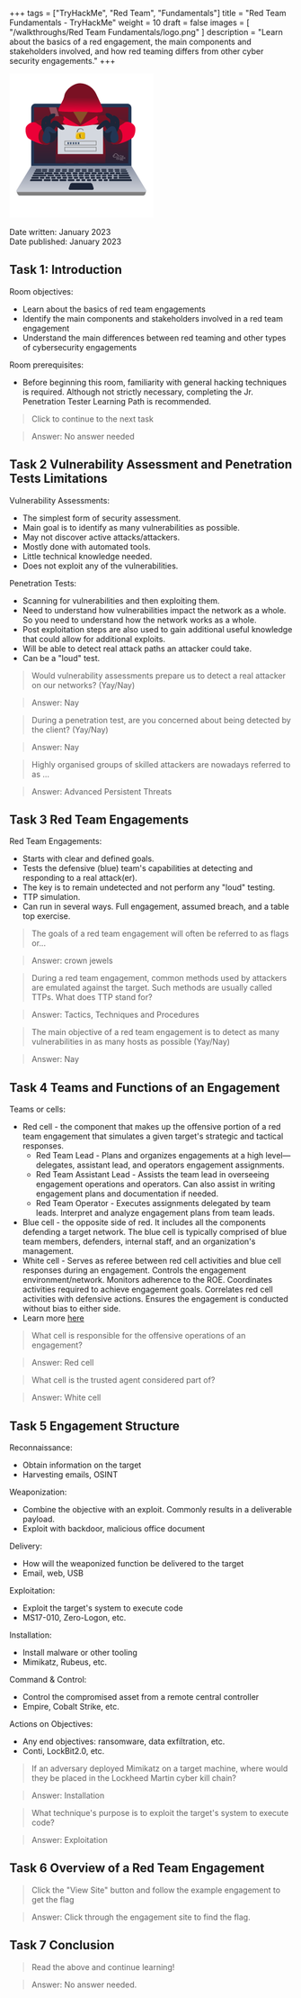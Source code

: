 +++
tags = ["TryHackMe", "Red Team", "Fundamentals"]
title = "Red Team Fundamentals - TryHackMe"
weight = 10
draft = false
images = [ "/walkthroughs/Red Team Fundamentals/logo.png" ]
description = "Learn about the basics of a red engagement, the main components and stakeholders involved, and how red teaming differs from other cyber security engagements."
+++

![Logo](logo.png)

Date written: January 2023      
Date published: January 2023

## Task 1: Introduction 

Room objectives:
- Learn about the basics of red team engagements
- Identify the main components and stakeholders involved in a red team engagement
- Understand the main differences between red teaming and other types of cybersecurity engagements

Room prerequisites:
- Before beginning this room, familiarity with general hacking techniques is required. Although not strictly necessary, completing the Jr. Penetration Tester Learning Path is recommended.

> Click to continue to the next task

> Answer: No answer needed

## Task 2 Vulnerability Assessment and Penetration Tests Limitations 

Vulnerability Assessments:
- The simplest form of security assessment.
- Main goal is to  identify as many vulnerabilities as possible.
- May not discover active attacks/attackers.
- Mostly done with automated tools.
- Little technical knowledge needed.
- Does not exploit any of the vulnerabilities. 

Penetration Tests:
- Scanning for vulnerabilities and then exploiting them.
- Need to understand how vulnerabilities impact the network as a whole. So you need to understand how the network works as a whole.
- Post exploitation steps are also used to gain additional useful knowledge that could allow for additional exploits. 
- Will be able to detect real attack paths an attacker could take. 
- Can be a "loud" test. 

> Would vulnerability assessments prepare us to detect a real attacker on our networks? (Yay/Nay)

> Answer: Nay

> During a penetration test, are you concerned about being detected by the client? (Yay/Nay)

> Answer: Nay

> Highly organised groups of skilled attackers are nowadays referred to as ...

> Answer: Advanced Persistent Threats

## Task 3 Red Team Engagements

Red Team Engagements:
- Starts with clear and defined goals.
- Tests the defensive (blue) team's capabilities at detecting and responding to a real attack(er).
- The key is to remain undetected and not perform any "loud" testing.
- TTP simulation. 
- Can run in several ways. Full engagement, assumed breach, and a table top exercise. 

> The goals of a red team engagement will often be referred to as flags or...

> Answer: crown jewels

> During a red team engagement, common methods used by attackers are emulated against the target. Such methods are usually called TTPs. What does TTP stand for?

> Answer: Tactics, Techniques and Procedures

> The main objective of a red team engagement is to detect as many vulnerabilities in as many hosts as possible (Yay/Nay)

> Answer: Nay


## Task 4 Teams and Functions of an Engagement 

Teams or cells:
- Red cell - the component that makes up the offensive portion of a red team engagement that simulates a given target's strategic and tactical responses.
    - Red Team Lead - Plans and organizes engagements at a high level—delegates, assistant lead, and operators engagement assignments.
    - Red Team Assistant Lead - Assists the team lead in overseeing engagement operations and operators. Can also assist in writing engagement plans and documentation if needed.
    - Red Team Operator - Executes assignments delegated by team leads. Interpret and analyze engagement plans from team leads.
- Blue cell - the opposite side of red. It includes all the components defending a target network. The blue cell is typically comprised of blue team members, defenders, internal staff, and an organization's management.
- White cell - Serves as referee between red cell activities and blue cell responses during an engagement. Controls the engagement environment/network. Monitors adherence to the ROE. Coordinates activities required to achieve engagement goals. Correlates red cell activities with defensive actions. Ensures the engagement is conducted without bias to either side.
- Learn more [here](https://redteam.guide/docs/definitions)



> What cell is responsible for the offensive operations of an engagement?

> Answer: Red cell

> What cell is the trusted agent considered part of?

> Answer: White cell

## Task 5 Engagement Structure 


Reconnaissance:
- Obtain information on the target
- Harvesting emails, OSINT

Weaponization:
- Combine the objective with an exploit. Commonly results in a deliverable payload.
- Exploit with backdoor, malicious office document

Delivery:
- How will the weaponized function be delivered to the target
- Email, web, USB

Exploitation:
- Exploit the target's system to execute code
- MS17-010, Zero-Logon, etc.

Installation:
- Install malware or other tooling 
- Mimikatz, Rubeus, etc.

Command & Control:
- Control the compromised asset from a remote central controller
- Empire, Cobalt Strike, etc.

Actions on Objectives:
- Any end objectives: ransomware, data exfiltration, etc.
- Conti, LockBit2.0, etc.

> If an adversary deployed Mimikatz on a target machine, where would they be placed in the Lockheed Martin cyber kill chain?

> Answer: Installation

> What technique's purpose is to exploit the target's system to execute code?

> Answer: Exploitation

## Task 6 Overview of a Red Team Engagement 


> Click the "View Site" button and follow the example engagement to get the flag 

> Answer: Click through the engagement site to find the flag. 

## Task 7 Conclusion 

> Read the above and continue learning!

> Answer: No answer needed.
